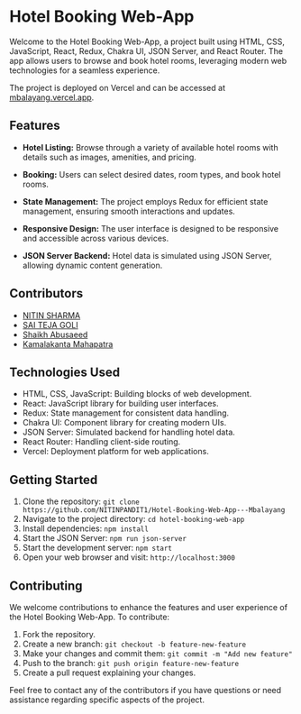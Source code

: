 # Hotel Booking Web-App

Welcome to the Hotel Booking Web-App, a project built using HTML, CSS, JavaScript, React, Redux, Chakra UI, JSON Server, and React Router. The app allows users to browse and book hotel rooms, leveraging modern web technologies for a seamless experience.

The project is deployed on Vercel and can be accessed at [mbalayang.vercel.app](https://mbalayang.vercel.app/).

## Features

- **Hotel Listing:** Browse through a variety of available hotel rooms with details such as images, amenities, and pricing.

- **Booking:** Users can select desired dates, room types, and book hotel rooms.

- **State Management:** The project employs Redux for efficient state management, ensuring smooth interactions and updates.

- **Responsive Design:** The user interface is designed to be responsive and accessible across various devices.

- **JSON Server Backend:** Hotel data is simulated using JSON Server, allowing dynamic content generation.

## Contributors

- [NITIN SHARMA](https://github.com/NITINPANDIT1)
- [SAI TEJA GOLI](https://github.com/Saiteja-Goli)
- [Shaikh Abusaeed](https://github.com/skabusaeed1)
- [Kamalakanta Mahapatra](https://github.com/Kamalakanta01)

## Technologies Used

- HTML, CSS, JavaScript: Building blocks of web development.
- React: JavaScript library for building user interfaces.
- Redux: State management for consistent data handling.
- Chakra UI: Component library for creating modern UIs.
- JSON Server: Simulated backend for handling hotel data.
- React Router: Handling client-side routing.
- Vercel: Deployment platform for web applications.

## Getting Started

1. Clone the repository: `git clone https://github.com/NITINPANDIT1/Hotel-Booking-Web-App---Mbalayang`
2. Navigate to the project directory: `cd hotel-booking-web-app`
3. Install dependencies: `npm install`
4. Start the JSON Server: `npm run json-server`
5. Start the development server: `npm start`
6. Open your web browser and visit: `http://localhost:3000`

## Contributing

We welcome contributions to enhance the features and user experience of the Hotel Booking Web-App. To contribute:

1. Fork the repository.
2. Create a new branch: `git checkout -b feature-new-feature`
3. Make your changes and commit them: `git commit -m "Add new feature"`
4. Push to the branch: `git push origin feature-new-feature`
5. Create a pull request explaining your changes.


Feel free to contact any of the contributors if you have questions or need assistance regarding specific aspects of the project.
